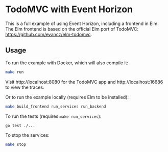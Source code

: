 # TodoMVC with Event Horizon

This is a full example of using Event Horizon, including a frontend in Elm. The Elm frontend is based on the official Elm port of TodoMVC: https://github.com/evancz/elm-todomvc.

## Usage

To run the example with Docker, which will also compile it:

```bash
make run
```

Visit http://localhost:8080 for the TodoMVC app and http://localhost:16686 to view the traces.

Or to run the example locally (requires Elm to be installed):

```bash
make build_frontend run_services run_backend
```

To run the tests (requires `make run_services`):

```bash
go test ./...
```

To stop the services:

```bash
make stop
```
